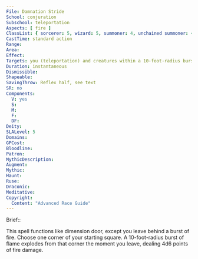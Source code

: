 ```yaml
---
File: Damnation Stride
School: conjuration
Subschool: teleportation
Aspects: [ fire ]
ClassList: { sorcerer: 5, wizard: 5, summoner: 4, unchained summoner: 4, witch: 5 }
CastTime: standard action
Range: 
Area: 
Effect: 
Targets: you (teleportation) and creatures within a 10-foot-radius burst (burst of flame) (see text)
Duration: instantaneous
Dismissible: 
Shapeable: 
SavingThrow: Reflex half, see text
SR: no
Components:
  V: yes
  S: 
  M: 
  F: 
  DF: 
Deity: 
SLALevel: 5
Domains: 
GPCost: 
Bloodline: 
Patron: 
MythicDescription: 
Augment: 
Mythic: 
Haunt: 
Ruse: 
Draconic: 
Meditative: 
Copyright:
  Content: "Advanced Race Guide"
---
```

Brief:: 

This spell functions like dimension door, except you leave behind a burst of fire. Choose one corner of your starting square. A 10-foot-radius burst of flame explodes from that corner the moment you leave, dealing 4d6 points of fire damage.
